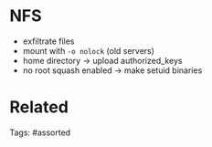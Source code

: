 # NFS
- exfiltrate files
- mount with `-o nolock` (old servers)
- home directory -> upload authorized_keys
- no root squash enabled -> make setuid binaries

# Related

Tags:
    #assorted
